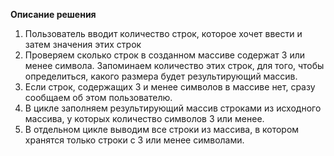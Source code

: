 **Описание решения**
1. Пользователь вводит количество строк, которое хочет ввести и затем значения этих строк
2. Проверяем сколько строк в созданном массиве содержат 3 или менее символа. Запоминаем количество этих строк, для того, чтобы определиться, какого размера будет результирующий массив.
3. Если строк, содержащих 3 и менее символов в массиве нет, сразу сообщаем об этом пользователю.
4. В цикле заполняем результирующий массив строками из исходного массива, у которых количество символов 3 или менее.
5. В отдельном цикле выводим все строки из массива, в котором хранятся только строки с 3 или менее символами.